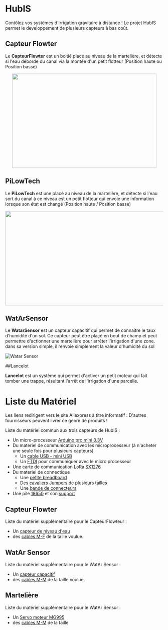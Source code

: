 # HubIS

Contôlez vos systèmes d'irrigation gravitaire à distance ! Le projet HubIS permet le developpement de plusieurs capteurs à bas coût. 

## Capteur Flowter
Le **CapteurFlowter** est un boitié placé au niveau de la martelière, et détecte si l'eau déborde du canal via la montée d'un petit flotteur (Position haute ou Position basse)

<p align="center">
  <img width="460" height="300" src="https://user-images.githubusercontent.com/24956276/171176651-7885a446-3800-4e8c-ab6d-e9c1b162edfd.png">
</p>

## PiLowTech
Le **PiLowTech** est une placé au niveau de la martelière, et détecte si l'eau sort du canal à ce niveau est un petit flotteur qui envoie une information lorsque son état est changé (Position haute / Position basse)

<p align="center">
  <img width="660" height="300" src="https://user-images.githubusercontent.com/24956276/171178057-83645072-a6ad-4224-a129-8c37954bd16f.png">
</p>

## WatArSensor
Le **WatarSensor** est un capteur capacitif qui permet de connaitre le taux d'humidité d'un sol. Ce capteur peut être plaçé en bout de champ et peut permettre d'actionner une martelière pour arrêter l'irrigation d'une zone. dans sa version simple, il renvoie simplement la valeur d'humidité du sol

![Watar Sensor](https://user-images.githubusercontent.com/24956276/171176488-8cc74e6c-c3f6-4d16-8e4a-b6d77da6c881.jpg)

##Lancelot

**Lancelot** est un système qui permet d'activer un petit moteur qui fait tomber une trappe, résultant l'arrêt de l'irrigation d'une parcelle.

# Liste du Matériel
Les liens redirigent vers le site Aliexpress à titre informatif : D'autres fournisseurs peuvent livrer ce genre de produits ! 

Liste du matériel commun aux trois capteurs de HubIS : 

- Un micro-processeur [Arduino pro mini 3.3V](https://fr.aliexpress.com/item/32821902128.html?spm=a2g0o.productlist.0.0.4ea83f60h7JWI0&algo_pvid=38e1b424-35ff-425a-a42c-1276408fff65&algo_exp_id=38e1b424-35ff-425a-a42c-1276408fff65-1&pdp_ext_f=%7B%22sku_id%22%3A%2267225925113%22%7D&pdp_pi=-1%3B4.08%3B-1%3B-1%40salePrice%3BEUR%3Bsearch-mainSearch)
- Du materiel de communication avec les microprocesseur (à n'acheter une seule fois pour plusieurs capteurs)
  - Un [cable USB - mini USB](https://fr.aliexpress.com/item/1005002978737000.html?spm=a2g0o.productlist.0.0.3e595de2S3YILW&algo_pvid=46864e2f-e3f6-4c67-8893-587e3655681b&algo_exp_id=46864e2f-e3f6-4c67-8893-587e3655681b-0&pdp_ext_f=%7B%22sku_id%22%3A%2212000023042444119%22%7D&pdp_pi=-1%3B1.6%3B-1%3B65%40salePrice%3BEUR%3Bsearch-mainSearch)
  - Un [FTDI](https://fr.aliexpress.com/item/32460118879.html?spm=a2g0o.productlist.0.0.663d6dd2k0WBFN&algo_pvid=a27a1804-25ef-4cca-ac79-6b0babefaff3&algo_exp_id=a27a1804-25ef-4cca-ac79-6b0babefaff3-0&pdp_ext_f=%7B%22sku_id%22%3A%2257041576669%22%7D&pdp_pi=-1%3B1.33%3B-1%3B-1%40salePrice%3BEUR%3Bsearch-mainSearch) pour communiquer avec le micro processeur
- Une carte de communication LoRa [SX1276](https://fr.aliexpress.com/item/4000180826939.html?spm=a2g0o.productlist.0.0.159530acIDSYuy&algo_pvid=6043410b-5fe4-4dfb-9c6f-4f6f0008d24f&algo_exp_id=6043410b-5fe4-4dfb-9c6f-4f6f0008d24f-7&pdp_ext_f=%7B%22sku_id%22%3A%2210000000658383494%22%7D&pdp_pi=-1%3B3.81%3B-1%3B-1%40salePrice%3BEUR%3Bsearch-mainSearch)
- Du materiel de connectique
  - Une [petite breadboard](https://fr.aliexpress.com/item/32711841420.html?spm=a2g0o.productlist.0.0.55c12a6b0FZJQz&algo_pvid=4be2dec8-bf95-4407-8ff7-9a93c33605ad&algo_exp_id=4be2dec8-bf95-4407-8ff7-9a93c33605ad-1&pdp_ext_f=%7B%22sku_id%22%3A%2260928567388%22%7D&pdp_pi=-1%3B1.02%3B-1%3B-1%40salePrice%3BEUR%3Bsearch-mainSearch)
  - Des [cavaliers Jumpers](https://fr.aliexpress.com/item/1005002828254543.html?spm=a2g0o.productlist.0.0.293f4868ss5eVs&algo_pvid=bdf5d51c-405a-43b1-a0ad-a34bbc6cb9cf&algo_exp_id=bdf5d51c-405a-43b1-a0ad-a34bbc6cb9cf-1&pdp_ext_f=%7B%22sku_id%22%3A%2212000022367973906%22%7D&pdp_pi=-1%3B4.7%3B-1%3B156%40salePrice%3BEUR%3Bsearch-mainSearch) de plusieurs tailles
  - Une [bande de connecteurs](https://fr.aliexpress.com/item/32651418137.html?gatewayAdapt=glo2fra&spm=a2g0o.order_list.0.0.21ef5e5bOSVfyT)
- Une pile [18650](https://fr.aliexpress.com/item/32807032859.html?spm=a2g0o.productlist.0.0.2af63abbDiq71g&algo_pvid=2e3a3c09-991c-4c4f-8f64-7eb89c567085&algo_exp_id=2e3a3c09-991c-4c4f-8f64-7eb89c567085-0&pdp_ext_f=%7B%22sku_id%22%3A%2265139771902%22%7D&pdp_pi=-1%3B4.89%3B-1%3B-1%40salePrice%3BEUR%3Bsearch-mainSearch) et son [support](https://fr.aliexpress.com/item/1005001707889794.html?gatewayAdapt=glo2fra&spm=a2g0o.order_list.0.0.21ef5e5blPeHAN)

## Capteur Flowter
Liste du matériel supplémentaire pour le CapteurFlowteur : 

- Un [capteur de niveau d'eau](https://fr.aliexpress.com/item/32988554390.html?spm=a2g0o.productlist.0.0.39392ec7R3YW7m&algo_pvid=6bbe5437-b904-494b-9c8b-3d9ff1c7bcac&algo_exp_id=6bbe5437-b904-494b-9c8b-3d9ff1c7bcac-0&pdp_ext_f=%7B%22sku_id%22%3A%2266845333367%22%7D&pdp_pi=-1%3B0.84%3B-1%3B-1%40salePrice%3BEUR%3Bsearch-mainSearch)
- des [cables M-F](https://fr.aliexpress.com/item/32951870747.html?spm=a2g0o.productlist.0.0.74cf7188db3v8I&algo_pvid=0ce807a8-74d8-4064-bd64-870e37476d28&algo_exp_id=0ce807a8-74d8-4064-bd64-870e37476d28-5&pdp_ext_f=%7B%22sku_id%22%3A%2266291478012%22%7D&pdp_pi=-1%3B1.0%3B-1%3B-1%40salePrice%3BEUR%3Bsearch-mainSearch) de la taille voulue.

## WatAr Sensor
Liste du matériel supplémentaire pour le WatAr Sensor : 

- Un [capteur capacitif](https://fr.aliexpress.com/item/32908693444.html?spm=a2g0o.productlist.0.0.68065411IokKyO&algo_pvid=4752ace8-302a-4c14-967f-84619b11e580&algo_exp_id=4752ace8-302a-4c14-967f-84619b11e580-2&pdp_ext_f=%7B%22sku_id%22%3A%2210000001112702586%22%7D&pdp_pi=-1%3B0.75%3B-1%3B-1%40salePrice%3BEUR%3Bsearch-mainSearch)
- des [cables M-M](https://fr.aliexpress.com/item/32951870747.html?spm=a2g0o.productlist.0.0.74cf7188db3v8I&algo_pvid=0ce807a8-74d8-4064-bd64-870e37476d28&algo_exp_id=0ce807a8-74d8-4064-bd64-870e37476d28-5&pdp_ext_f=%7B%22sku_id%22%3A%2266291478012%22%7D&pdp_pi=-1%3B1.0%3B-1%3B-1%40salePrice%3BEUR%3Bsearch-mainSearch) de la taille voulue.

## Martelière
Liste du matériel supplémentaire pour le WatAr Sensor : 

- Un [Servo moteur MG995](https://fr.aliexpress.com/item/1005002401494033.html?spm=a2g0o.productlist.0.0.729f3827t6kegM&algo_pvid=07dc4806-fb75-4148-aae9-bd0ffd82331a&algo_exp_id=07dc4806-fb75-4148-aae9-bd0ffd82331a-7&pdp_ext_f=%7B%22sku_id%22%3A%2212000020531533064%22%7D&pdp_pi=-1%3B3.78%3B-1%3B187%40salePrice%3BEUR%3Bsearch-mainSearch)
- des [cables M-M](https://fr.aliexpress.com/item/32951870747.html?spm=a2g0o.productlist.0.0.74cf7188db3v8I&algo_pvid=0ce807a8-74d8-4064-bd64-870e37476d28&algo_exp_id=0ce807a8-74d8-4064-bd64-870e37476d28-5&pdp_ext_f=%7B%22sku_id%22%3A%2266291478012%22%7D&pdp_pi=-1%3B1.0%3B-1%3B-1%40salePrice%3BEUR%3Bsearch-mainSearch) de la taille 
